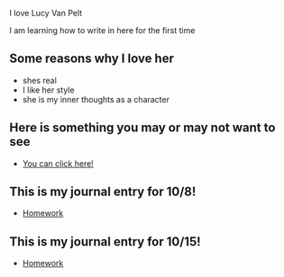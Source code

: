 I love Lucy Van Pelt

I am learning how to write in here for the first time

## Some reasons why I love her

* shes real
* I like her style
* she is my inner thoughts as a character

## Here is something you may or may not want to see

- [You can click here!](MyIntrests.md)

## This is my journal entry for 10/8!

- [Homework](entries/homeworkfor08.md)

## This is my journal entry for 10/15!

- [Homework](entries/homeworkfor1015.md)
